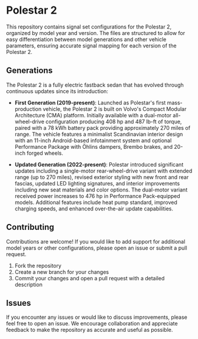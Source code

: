 # Polestar 2

This repository contains signal set configurations for the Polestar 2, organized by model year and version. The files are structured to allow for easy differentiation between model generations and other vehicle parameters, ensuring accurate signal mapping for each version of the Polestar 2.

## Generations

The Polestar 2 is a fully electric fastback sedan that has evolved through continuous updates since its introduction:

- **First Generation (2019-present)**: Launched as Polestar's first mass-production vehicle, the Polestar 2 is built on Volvo's Compact Modular Architecture (CMA) platform. Initially available with a dual-motor all-wheel-drive configuration producing 408 hp and 487 lb-ft of torque, paired with a 78 kWh battery pack providing approximately 270 miles of range. The vehicle features a minimalist Scandinavian interior design with an 11-inch Android-based infotainment system and optional Performance Package with Öhlins dampers, Brembo brakes, and 20-inch forged wheels.

- **Updated Generation (2022-present)**: Polestar introduced significant updates including a single-motor rear-wheel-drive variant with extended range (up to 270 miles), revised exterior styling with new front and rear fascias, updated LED lighting signatures, and interior improvements including new seat materials and color options. The dual-motor variant received power increases to 476 hp in Performance Pack-equipped models. Additional features include heat pump standard, improved charging speeds, and enhanced over-the-air update capabilities.

## Contributing

Contributions are welcome! If you would like to add support for additional model years or other configurations, please open an issue or submit a pull request.

1. Fork the repository
2. Create a new branch for your changes
3. Commit your changes and open a pull request with a detailed description

## Issues

If you encounter any issues or would like to discuss improvements, please feel free to open an issue. We encourage collaboration and appreciate feedback to make the repository as accurate and useful as possible.
